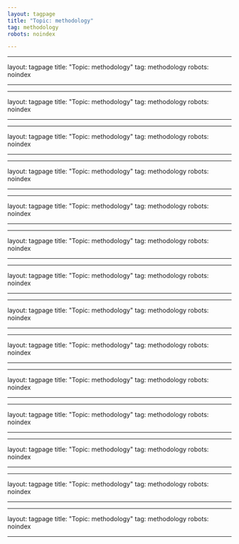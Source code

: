 ```yaml
---
layout: tagpage
title: "Topic: methodology"
tag: methodology
robots: noindex

---
```

---
layout: tagpage
title: "Topic: methodology"
tag: methodology
robots: noindex

---
---
layout: tagpage
title: "Topic: methodology"
tag: methodology
robots: noindex

---
---
layout: tagpage
title: "Topic: methodology"
tag: methodology
robots: noindex

---
---
layout: tagpage
title: "Topic: methodology"
tag: methodology
robots: noindex

---
---
layout: tagpage
title: "Topic: methodology"
tag: methodology
robots: noindex

---
---
layout: tagpage
title: "Topic: methodology"
tag: methodology
robots: noindex

---
---
layout: tagpage
title: "Topic: methodology"
tag: methodology
robots: noindex

---
---
layout: tagpage
title: "Topic: methodology"
tag: methodology
robots: noindex

---
---
layout: tagpage
title: "Topic: methodology"
tag: methodology
robots: noindex

---
---
layout: tagpage
title: "Topic: methodology"
tag: methodology
robots: noindex

---
---
layout: tagpage
title: "Topic: methodology"
tag: methodology
robots: noindex

---
---
layout: tagpage
title: "Topic: methodology"
tag: methodology
robots: noindex

---
---
layout: tagpage
title: "Topic: methodology"
tag: methodology
robots: noindex

---
---
layout: tagpage
title: "Topic: methodology"
tag: methodology
robots: noindex

---
